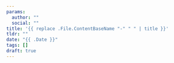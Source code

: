 ```yaml
---
params:
  author: ""
  social: ""
title: '{{ replace .File.ContentBaseName "-" " " | title }}'
tldr: ""
date: "{{ .Date }}"
tags: []
draft: true
---
```

